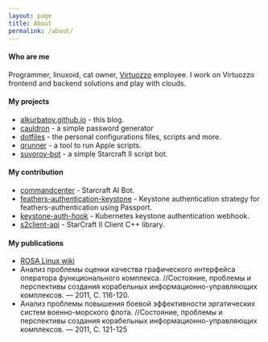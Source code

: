 ```yaml
---
layout: page
title: About
permalink: /about/
---
```


#### Who are me
Programmer, linuxoid, cat owner, [Virtuozzo](https://virtuozzo.com) employee.
I work on Virtuozzo frontend and backend solutions and play with clouds.

#### My projects
* [alkurbatov.github.io](https://github.com/alkurbatov/alkurbatov.github.io) - this blog.
* [cauldron](https://github.com/alkurbatov/cauldron) - a simple password generator
* [dotfiles](https://github.com/alkurbatov/dotfiles) - the personal configurations files, scripts and more.
* [qrunner](https://github.com/alkurbatov/qrunner) - a tool to run Apple scripts.
* [suvorov-bot](https://github.com/alkurbatov/suvorov-bot) - a simple Starcraft II script bot.

#### My contribution
* [commandcenter](https://github.com/davechurchill/commandcenter/commits?author=alkurbatov) - Starcraft AI Bot.
* [feathers-authentication-keystone](https://github.com/virtuozzo/feathers-authentication-keystone/commits?author=alkurbatov) - Keystone authentication strategy for feathers-authentication using Passport.
* [keystone-auth-hook](https://github.com/virtuozzo/keystone-auth-hook/commits?author=alkurbatov) - Kubernetes keystone authentication webhook.
* [s2client-api](https://github.com/Blizzard/s2client-api/commits?author=alkurbatov) - StarCraft II Client C++ library.

#### My publications
* [ROSA Linux wiki](http://wiki.rosalab.ru/ru/index.php/Служебная:Вклад/AL---)
* Анализ проблемы оценки качества графического интерфейса оператора функционального комплекса. //Состояние, проблемы и перспективы создания корабельных информационно-управляющих комплексов. — 2011, С. 116-120.
* Анализ проблемы повышения боевой эффективности эргатических систем военно-морского флота. //Состояние, проблемы и перспективы создания корабельных информационно-управляющих комплексов. — 2011, С. 121-125
